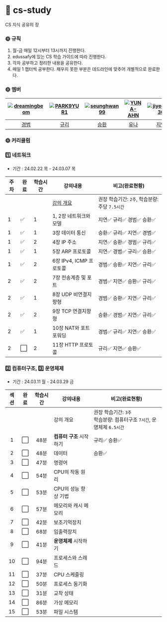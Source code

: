 # 🗽 cs-study
CS 지식 공유의 장 

### 🌞 규칙
1. 월-금 매일 12시부터 13시까지 진행한다.
2. edussafy에 있는 CS 학습 가이드에 따라 진행한다.
3. 각자 공부하고 정리한 내용을 공유한다.
4. 매일 1 챕터씩 공부한다. 채우지 못한 부분은 데드라인에 맞추어 개별적으로 완료한다.

### 🌞 멤버
|[![dreamingbeom](https://avatars.githubusercontent.com/u/128280944?v=4)](https://github.com/dreamingbeom)|[![PARK9YUR1](https://avatars.githubusercontent.com/u/132658372?v=4)](https://github.com/PARK9YUR1)|[![seunghwan99](https://avatars.githubusercontent.com/u/139419039?v=4)](https://github.com/seunghwan99)|[![YUNA-AHN](https://avatars.githubusercontent.com/u/130244216?v=4)](https://github.com/YUNA-AHN)|[![jiyeon2536](https://avatars.githubusercontent.com/u/125720796?v=4)](https://github.com/jiyeon2536)|
|:-:|:-:|:-:|:-:|:-:|
|[경범](https://github.com/dreamingbeom)|[규리](https://github.com/PARK9YUR1)|[승환](https://github.com/Lim-seunghwan99)|[유나](https://github.com/YUNA-AHN)|[지연](https://github.com/jiyeon2536)|

### 🌞 커리큘럼
### 1️⃣ 네트워크 
- 기간 : 24.02.22 목 - 24.03.07 목
  
|주차|완료|학습시간|강의내용|비고(완료현황)|
| ------ | ------ | ------ | ------ | ------ |
| | | | [강의 개요](network) | 권장 학습기간: `2주`, 학습분량: 주당 `7.5시간`|
|1| ✅ |1| 1, 2장 네트워크와 모델 | 지연✅ 규리✅ 경범✅ 승환✅ |
|1| ✅ |1| 3장 데이터 통신 | 승환✅ 규리✅ 지연✅ 경범✅ |
|1| ✅ |2| 4장 IP 주소 | 지연✅ 승환✅ 경범✅ 규리✅ |
|1| ✅ |1| 5장 ARP 프로토콜 | 지연✅ 경범✅ 규리✅ 승환✅ |
|1| ✅ |2| 6장 IPv4, ICMP 프로토콜 | 경범✅ 승환✅ 지연✅ 규리✅ |
|2| ✅ |2| 7장 전송계층 및 포트 | 경범✅ 지연✅ 승환✅ 규리✅ |
|2| ✅ |1| 8장 UDP 비연결지향형 | 경범✅ 승환✅ 지연✅ 규리✅ |
|2| ✅ |2| 9장 TCP 연결지향형 | 승환✅ 경범✅ 지연✅ 규리✅ |
|2| ✅ |1| 10장 NAT와 포트포워딩 | 경범✅ 규리✅ 지연✅ 승환✅ |
|2| ⬜ |2| 11장 HTTP 프로토콜 | 규리✅ 지연✅ 승환✅ |

### 2️⃣ 컴퓨터구조, 3️⃣ 운영체제
- 기간 : 24.03.11 월 - 24.03.29 금

|섹션|완료|학습시간|강의내용|비고(완료현황)|
| :-: | :-: | :-: | ------ | ------ |
| | | | 강의 개요 | 권장 학습기간: `3주`<br>학습분량: 컴퓨터구조 `7시간`, 운영체제 `6.5시간`|
|1| ⬜ |48분|**컴퓨터 구조** 시작하기| 규리✅ 승환✅|
|2| ⬜ |48분|데이터|승환✅|
|3| ⬜ |47분|명령어||
|4| ⬜ |54분|CPU의 작동 원리||
|5| ⬜ |53분|CPU의 성능 향상 기법||
|6| ⬜ |57분|메모리와 캐시 메모리||
|7| ⬜ |42분|보조기억장치||
|8| ⬜ |68분|입출력장치||
|9| ⬜ |41분|**운영체제** 시작하기||
|10| ⬜ |94분|프로세스와 스레드||
|11| ⬜ |37분|CPU 스케줄링||
|12| ⬜ |50분|프로세스 동기화||
|13| ⬜ |31분|교착 상태||
|14| ⬜ |86분|가상 메모리||
|15| ⬜ |53분|파일 시스템||

